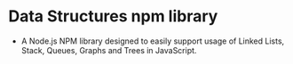 # Data Structures npm library

* A Node.js NPM library designed to easily support usage of Linked Lists, Stack, Queues, Graphs and Trees in JavaScript. 

